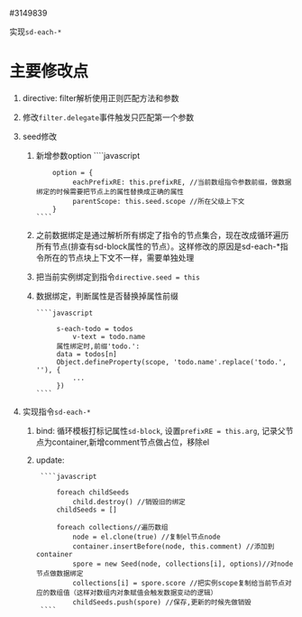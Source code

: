 #3149839

实现`sd-each-*`

# 主要修改点

1. directive: filter解析使用正则匹配方法和参数

2. 修改`filter.delegate`事件触发只匹配第一个参数

3. seed修改

    1. 新增参数option
           ````javascript
           
               option = {
                    eachPrefixRE: this.prefixRE, //当前数组指令参数前缀，做数据绑定的时候需要把节点上的属性替换成正确的属性
                    parentScope: this.seed.scope //所在父级上下文
               }
           ````
    2. 之前数据绑定是通过解析所有绑定了指令的节点集合，现在改成循环遍历所有节点(排查有sd-block属性的节点）。这样修改的原因是sd-each-*指令所在的节点块上下文不一样，需要单独处理
    3. 把当前实例绑定到指令`directive.seed = this`
    4. 数据绑定，判断属性是否替换掉属性前缀
    
           ````javascript
           
                s-each-todo = todos
                    v-text = todo.name
                属性绑定时,前缀'todo.':
                data = todos[n]  
                Object.defineProperty(scope, 'todo.name'.replace('todo.', ''), {
                    ...
                })
           ````
4. 实现指令`sd-each-*`

    1. bind: 循环模板打标记属性`sd-block`, 设置`prefixRE = this.arg`, 记录父节点为container,新增comment节点做占位，移除el
    2. update:
    
            ````javascript
                
                foreach childSeeds
                    child.destroy() //销毁旧的绑定
                childSeeds = []
                
                foreach collections//遍历数组
                    node = el.clone(true) //复制el节点node
                    container.insertBefore(node, this.comment) //添加到container
                    spore = new Seed(node, collections[i], options)//对node节点做数据绑定
                    collections[i] = spore.score //把实例scope复制给当前节点对应的数组值（这样对数组内对象赋值会触发数据变动的逻辑）
                    childSeeds.push(spore) //保存,更新的时候先做销毁  
            ````